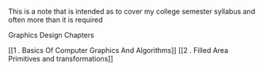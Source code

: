 This is a note that is intended as to cover my college semester syllabus and often more than it is required


Graphics Design Chapters

[[1 . Basics Of Computer Graphics And Algorithms]]
[[2 . Filled Area Primitives and transformations]]

